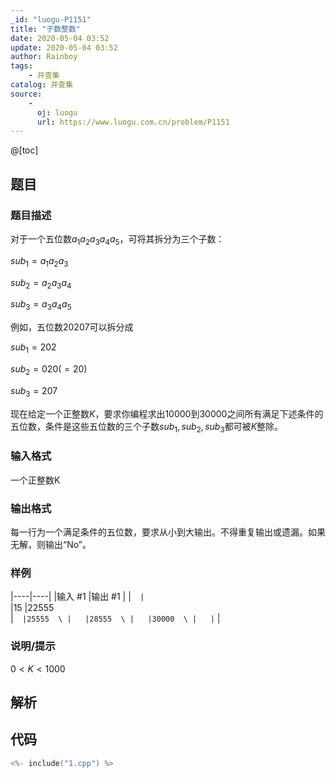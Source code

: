 ```yaml
---
_id: "luogu-P1151"
title: "子数整数"
date: 2020-05-04 03:52
update: 2020-05-04 03:52
author: Rainboy
tags:
    - 并查集
catalog: 并查集
source: 
    - 
      oj: luogu
      url: https://www.luogu.com.cn/problem/P1151
---
```


@[toc]

## 题目



### 题目描述

对于一个五位数$a_1a_2a_3a_4a_5$，可将其拆分为三个子数：

$sub_1=a_1a_2a_3$

$sub_2=a_2a_3a_4$

$sub_3=a_3a_4a_5$

例如，五位数$20207$可以拆分成

$sub_1=202$

$sub_2=020(=20)$

$sub_3=207$

现在给定一个正整数$K$，要求你编程求出$10000$到$30000$之间所有满足下述条件的五位数，条件是这些五位数的三个子数$sub_1,sub_2,sub_3$都可被$K$整除。




### 输入格式
一个正整数K




### 输出格式

每一行为一个满足条件的五位数，要求从小到大输出。不得重复输出或遗漏。如果无解，则输出“No”。




### 样例

|----|----|
|输入 #1  |输出 #1  |
|```  |```  \
|15  |22555  \
|```  |25555  \
|   |28555  \
|   |30000  \
|   |```  |



### 说明/提示
$0<K<1000$


## 解析


## 代码

```c
<%- include("1.cpp") %>
```
